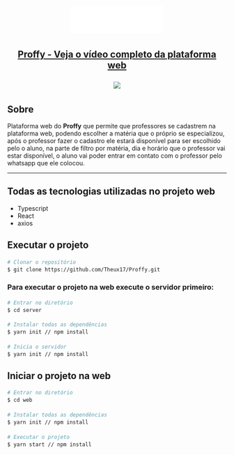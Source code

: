 <br>
<h1 align="center" >
<img width="214px"  src="src/assets/images/logo.svg" alt="Proffy"></img>
</h1>

<h2 align="center">
    <a 
        <a href="https://www.loom.com/share/0f85796ec22d4697a2dbda9d29e82b12"> <p color="black" >Proffy - Veja o vídeo completo da plataforma web</p> <img style="max-width:400px;" src="https://cdn.loom.com/sessions/thumbnails/0f85796ec22d4697a2dbda9d29e82b12-with-play.gif"></a>
    </a> 
</h2>

## Sobre
Plataforma web do <strong>Proffy</strong> que permite que professores se cadastrem na plataforma web, podendo escolher a matéria que o próprio se especializou, após o professor fazer o cadastro ele estará disponível para ser escolhido pelo o aluno, na parte de filtro por matéria, dia e horário que o professor vai estar disponível, o aluno vai poder entrar em contato com o professor pelo whatsapp que ele colocou.

---
## Todas as tecnologias utilizadas no projeto web
- Typescript
- React 
- axios

## Executar o projeto
```bash
# Clonar o repositório
$ git clone https://github.com/Theux17/Proffy.git
```

### Para executar o projeto na web execute o servidor primeiro: 

```bash
# Entrar no diretório
$ cd server 

# Instalar todas as dependências 
$ yarn init // npm install

# Inicia o servidor
$ yarn init // npm install
```

## Iniciar o projeto na web
``` bash
# Entrar no diretório
$ cd web 

# Instalar todas as dependências 
$ yarn init // npm install

# Executar o projeto 
$ yarn start // npm install
```
